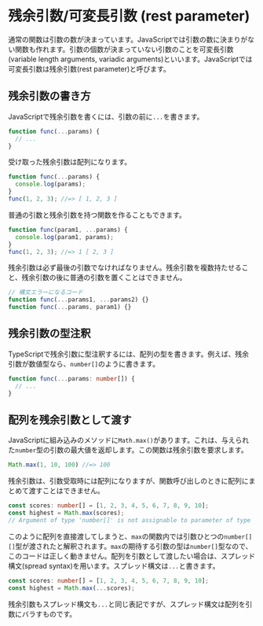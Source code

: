 # 残余引数/可変長引数 \(rest parameter\)

通常の関数は引数の数が決まっています。JavaScriptでは引数の数に決まりがない関数も作れます。引数の個数が決まっていない引数のことを可変長引数\(variable length arguments, variadic arguments\)といいます。JavaScriptでは可変長引数は残余引数\(rest parameter\)と呼びます。

## 残余引数の書き方

JavaScriptで残余引数を書くには、引数の前に`...`を書きます。

```javascript
function func(...params) {
  // ...
}
```

受け取った残余引数は配列になります。

```javascript
function func(...params) {
  console.log(params);
}
func(1, 2, 3); //=> [ 1, 2, 3 ]
```

普通の引数と残余引数を持つ関数を作ることもできます。

```javascript
function func(param1, ...params) {
  console.log(param1, params);
}
func(1, 2, 3); //=> 1 [ 2, 3 ]
```

残余引数は必ず最後の引数でなければなりません。残余引数を複数持たせること、残余引数の後に普通の引数を置くことはできません。

```javascript
// 構文エラーになるコード
function func(...params1, ...params2) {}
function func(...params, param1) {}
```

## 残余引数の型注釈

TypeScriptで残余引数に型注釈するには、配列の型を書きます。例えば、残余引数が数値型なら、`number[]`のように書きます。

```typescript
function func(...params: number[]) {
  // ...
}
```

## 配列を残余引数として渡す

JavaScriptに組み込みのメソッドに`Math.max()`があります。これは、与えられた`number`型の引数の最大値を返却します。この関数は残余引数を要求します。

```javascript
Math.max(1, 10, 100) //=> 100
```

残余引数は、引数受取時には配列になりますが、関数呼び出しのときに配列にまとめて渡すことはできません。

```typescript
const scores: number[] = [1, 2, 3, 4, 5, 6, 7, 8, 9, 10];
const highest = Math.max(scores);
// Argument of type 'number[]' is not assignable to parameter of type 'number'.(2345)
```

このように配列を直接渡してしまうと、`max`の関数内では引数ひとつの`number[][]`型が渡されたと解釈されます。`max`の期待する引数の型は`number[]`型なので、このコードは正しく動きません。配列を引数として渡したい場合は、スプレッド構文\(spread syntax\)を用います。スプレッド構文は`...`と書きます。

```typescript
const scores: number[] = [1, 2, 3, 4, 5, 6, 7, 8, 9, 10];
const highest = Math.max(...scores);
```

残余引数もスプレッド構文も`...`と同じ表記ですが、スプレッド構文は配列を引数にバラすものです。

